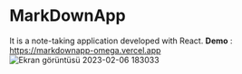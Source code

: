 # MarkDownApp
 It is a note-taking application developed with React.
**Demo** : https://markdownapp-omega.vercel.app
![Ekran görüntüsü 2023-02-06 183033](https://user-images.githubusercontent.com/73830412/217049674-ab6ffa23-63fb-40c1-9f12-524301f7286e.png)

